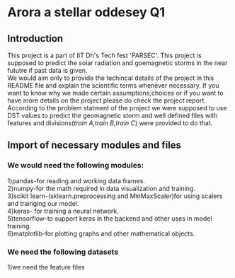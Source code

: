 # Arora a stellar oddesey Q1

## Introduction
This project is a part of IIT Dh's Tech fest 'PARSEC'. This project is supposed to predict the solar radiation and goemagnetic storms in the near fututre if past data is given.<br>
We would aim only to provide the techincal details of the project in this README file and explain the scientific terms whenever necessary. If you want to know why we made certain assumptions,choices or 
if you want to have more details on the project please do check the project report.<br>
According to the problem statment of the project we were supposed to use DST values to predict the geomagnetic storm and well defined files with features and divisions(<i>train A,train B,train C</i>) were provided to do that.<br>

## Import of necessary modules and files
### We would need the following modules:<br>
1)pandas-for reading and working data frames.<br>
2)numpy-for the math required in data visualization and training.<br>
3)scikit learn-(sklearn.preprocessing and MinMaxScaler)for using scalers and trainging our model.<br>
4)keras- for training a neural network.<br>
5)tensorflow-to support keras in the backend and other uses in model training.<br>
6)matplotlib-for plotting graphs and other mathematical objects.<br>

### We need the following datasets
1)we need the feature files 
